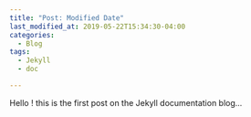 ```yaml
---
title: "Post: Modified Date"
last_modified_at: 2019-05-22T15:34:30-04:00
categories:
  - Blog
tags:
  - Jekyll
  - doc

---
```


Hello ! this is the first post on the Jekyll documentation blog...